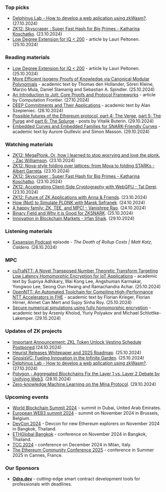 ### Top picks
* [Delphinus Lab - How to develop a web aplication using zkWasm?](https://delphinuslab.com/2024/10/27/tutorial-2-how-to-develop-a-web-application-using-zkwasm/). (27.10.2024)
* [ZK12: Skyscraper : Super Fast Hash for Big Primes - Katharina Koschatko](https://www.youtube.com/watch?v=rPdEStkr5iQ). (23.10.2024)
* [Low Degree Extension for IQ < 200](https://medium.com/@laurippeltonen/low-degree-extension-for-iq-200-fd62e3ab2222) - article by Lauri Peltonen. (25.10.2024)

### Reading materials 
* [Low Degree Extension for IQ < 200](https://medium.com/@laurippeltonen/low-degree-extension-for-iq-200-fd62e3ab2222) - article by Lauri Peltonen. (25.10.2024)
* [More Efficient Isogeny Proofs of Knowledge via Canonical Modular Polynomials](https://eprint.iacr.org/2024/1738.pdf) - academic text by Thomas den Hollander, Sören Kleine, Marzio Mula, Daniel Slamanig and Sebastian A. Spindler. (25.10.2024)
* [An Introduction to Jolt: Core Proofs and Protocol Frameworks](https://medium.com/@CFrontier_Labs/an-introduction-to-jolt-core-proofs-and-protocol-frameworks-668f86e9b912) - article by Computation Frontier. (27.10.2024)
* [DEEP Commitments and Their Applications](https://eprint.iacr.org/2024/1752.pdf) - academic text by Alan Szepieniec. (28.10.2024)
* [Possible futures of the Ethereum protocol, part 4: The Verge](https://vitalik.eth.limo/general/2024/10/23/futures4.html), [part 5: The Purge](https://vitalik.eth.limo/general/2024/10/26/futures5.html) and [part 6: The Splurge](https://vitalik.eth.limo/general/2024/10/29/futures6.html) - posts by Vitalik Buterin. (29.10.2024)
* [Embedded Curves and Embedded Families for SNARK-Friendly Curves](https://eprint.iacr.org/2024/1737.pdf) - academic text by Aurore Guillevic and Simon Masson. (29.10.2024)

### Watching materials
* [ZK12: MegaPlonk. Or, how I learned to stop worrying and love the plonk. - Zac Williamson](https://www.youtube.com/watch?v=9_yOPcm1QPI). (23.10.2024)
* [ZK12: Nova-style folding over lattices: from Mova to folding STARKs - Albert Garreta](https://www.youtube.com/watch?v=KPeRI4YBPWY). (23.10.2024)
* [ZK12: Skyscraper : Super Fast Hash for Big Primes - Katharina Koschatko](https://www.youtube.com/watch?v=rPdEStkr5iQ). (23.10.2024)
* [ZK12: Accelerating Client-Side Cryptography with WebGPU - Tal Derei](https://www.youtube.com/watch?v=55so3zsKX1E). (23.10.2024)
* [ZK12: Future of ZK Applications with Anna & Friends](https://www.youtube.com/watch?v=kvJtrBKcFVA). (23.10.2024)
* [How (Not) to Simulate PLONK with Marek Sefranek](https://www.youtube.com/watch?v=dr_JC66NrMk). (24.10.2024)
* [A happy family: ZK, TEE, and MPC! - Vanishree Rao](https://www.youtube.com/watch?v=PoOA6J-FLBY). (24.10.2024)
* [Binary Field and Why it is Good for ZKSNARK](https://www.youtube.com/watch?v=W4Al0-251l0). (25.10.2024)
* [Innovation in Blockchain Markets - Irfan Shaik](https://www.youtube.com/watch?v=Nza1SzA-V6I). (29.10.2024)

### Listening materials
* [Expansion Podcast](https://www.youtube.com/watch?v=hjJxJZ-l8kg) episode - *The Death of Rollup Costs | Matt Katz, Caldera*. (26.10.2024)

### MPC
* [cuTraNTT: A Novel Transposed Number Theoretic Transform Targeting Low Latency Homomorphic Encryption for IoT Applications](https://eprint.iacr.org/2024/1729.pdf) - academic text by Supriya Adhikary, Wai Kong Lee, Angshuman Karmakar, Yongwoo Lee, Seong Oun Hwang and Ramachandra Achar. (25.10.2024)
* [OpenNTT: An Automated Toolchain for Compiling High-Performance NTT Accelerators in FHE](https://eprint.iacr.org/2024/1740.pdf) - academic text by Florian Krieger, Florian Hirner, Ahmet Can Mert and Sujoy Sinha Roy. (25.10.2024)
* [Secure numerical simulations using fully homomorphic encryption](https://arxiv.org/pdf/2410.21824) - academic text by Arseniy Kholod, Yuriy Polyakov and Michael Schlottke-Lakemper. (29.10.2024)
 
### Updates of ZK projects
* [Important Announcement: ZKL Token Unlock Vesting Schedule Postponed](https://blog.zk.link/important-announcement-zkl-token-unlock-vesting-schedule-postponed-a26dd9227e86).(24.10.2024)
* [Heurist Releases Whitepaper and 2025 Roadmap](https://heuristai.medium.com/heurist-releases-whitepaper-and-2025-roadmap-7e90cb285a27). (25.10.2024)
* [GnosisVC: Fueling Innovation in the Infinite Garden](https://www.gnosis.io/blog/gnosisvc-fueling-innovation-in-the-infinite-garden). (25.10.2024)
* [Delphinus Lab - How to develop a web aplication using zkWasm?](https://delphinuslab.com/2024/10/27/tutorial-2-how-to-develop-a-web-application-using-zkwasm/). (27.10.2024)
* [Polygon - Aggregated Blockchains Fix the Layer 1 vs. Layer 2 Debate by Unifying Web3](https://polygon.technology/blog/aggregated-blockchains-fix-the-layer-1-vs-layer-2-debate-by-unifying-web3). (28.10.2024)
* [Zero-knowledge Machine Learning on the Mina Protocol](https://minaprotocol.com/blog/zero-knowledge-machine-learning-on-the-mina-protocol). (29.10.2024)

### Upcoming events
* [World Blockchain Summit 2024](https://worldblockchainsummit.com/dxb-oct-24/) - summit in Dubai, United Arab Emirates.
* [European WEB3 summit 2024](https://www.web3eurosummit.eu/) - summit on November 2024 in Brussels, Belgium.
* [DevCon 2024](https://devcon.org/) - Devcon for new Ethereum explorers on November 2024 in Bangkok, Thailand.
* [ETHGlobal Bangkok](https://ethglobal.com/events/bangkok) - conference on November 2024 in Bangkok, Thailand. 
* [TCC 2024](https://tcc.iacr.org/2024/) - conference on December 2024 in Milan, Italy.
* [The Ethereum Community Conference 2025](https://ethcc.io/) - conference in Summer 2025 in Cannes, France.

### Our Sponsors
* **[Odra.dev](https://odra.dev)** - cutting-edge smart contract development tools for professionals with deadlines.
